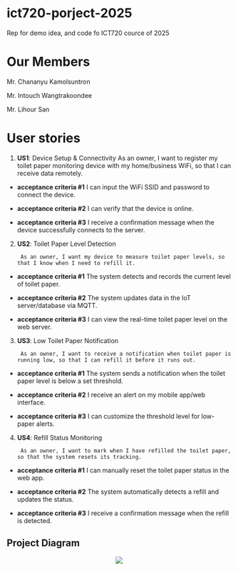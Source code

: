 # ict720-porject-2025
Rep for demo idea, and code fo ICT720 cource of 2025

# Our Members
Mr. Chananyu Kamolsuntron 

Mr. Intouch Wangtrakoondee

Mr. Lihour San

# User stories 
1. **US1**: Device Setup & Connectivity
   As an owner, I want to register my toilet paper monitoring device with my home/business WiFi, so that I can receive data remotely.

*   **acceptance criteria #1**
I can input the WiFi SSID and password to connect the device.

*   **acceptance criteria #2**
I can verify that the device is online.

*   **acceptance criteria #3**
I receive a confirmation message when the device successfully connects to the server.

2. **US2**: Toilet Paper Level Detection

        As an owner, I want my device to measure toilet paper levels, so that I know when I need to refill it.

*  **acceptance criteria #1**
The system detects and records the current level of toilet paper.

*  **acceptance criteria #2**
The system updates data in the IoT server/database via MQTT.

*  **acceptance criteria #3**
I can view the real-time toilet paper level on the web server.

3. **US3**: Low Toilet Paper Notification

        As an owner, I want to receive a notification when toilet paper is running low, so that I can refill it before it runs out.

*  **acceptance criteria #1**
The system sends a notification when the toilet paper level is below a set threshold.

*  **acceptance criteria #2**
I receive an alert on my mobile app/web interface.

*  **acceptance criteria #3**
I can customize the threshold level for low-paper alerts.

4. **US4**: Refill Status Monitoring

        As an owner, I want to mark when I have refilled the toilet paper, so that the system resets its tracking.

*  **acceptance criteria #1**
I can manually reset the toilet paper status in the web app.

*  **acceptance criteria #2**
The system automatically detects a refill and updates the status.

*  **acceptance criteria #3**
I receive a confirmation message when the refill is detected.

## Project Diagram
<p align="center">
    <img src="https://github.com/user-attachments/assets/a1c14748-8bd7-4168-9f74-5edce146eb19">
</p>


